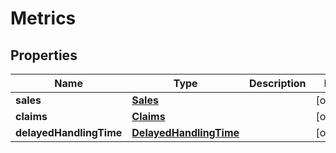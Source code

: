 
# Metrics

## Properties
Name | Type | Description | Notes
------------ | ------------- | ------------- | -------------
**sales** | [**Sales**](Sales.md) |  |  [optional]
**claims** | [**Claims**](Claims.md) |  |  [optional]
**delayedHandlingTime** | [**DelayedHandlingTime**](DelayedHandlingTime.md) |  |  [optional]



